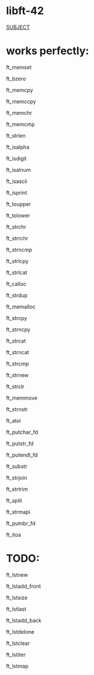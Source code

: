 # libft-42

[SUBJECT](https://cdn.intra.42.fr/pdf/pdf/11413/en.subject.pdf)


# works perfectly:

ft_memset

ft_bzero

ft_memcpy

ft_memccpy

ft_memchr

ft_memcmp

ft_strlen

ft_isalpha

ft_isdigit

ft_isalnum

ft_isascii

ft_isprint

ft_toupper

ft_tolower

ft_strchr

ft_strrchr

ft_strncmp

ft_strlcpy

ft_strlcat

ft_calloc

ft_strdup

ft_memalloc

ft_strcpy

ft_strncpy

ft_strcat

ft_strncat

ft_strcmp

ft_strnew

ft_strclr

ft_memmove

ft_strnstr

ft_atoi

ft_putchar_fd

ft_putstr_fd

ft_putendl_fd

ft_substr

ft_strjoin

ft_strtrim

ft_split

ft_strmapi

ft_putnbr_fd

ft_itoa

# TODO:

ft_lstnew

ft_lstadd_front

ft_lstsize

ft_lstlast

ft_lstadd_back

ft_lstdelone

ft_lstclear

ft_lstiter

ft_lstmap
